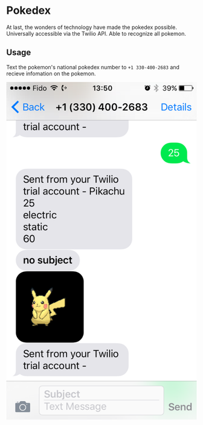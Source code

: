 # Pokedex

At last, the wonders of technology have made the pokedex possible.
Universally accessible via the Twilio API. Able to recognize all pokemon.

## Usage

Text the pokemon's national pokedex number to `+1 330-400-2683` and recieve infomation on the pokemon.

![An image of the service](./img/img.PNG "An image of the service")

